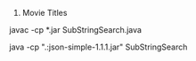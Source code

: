 1. Movie Titles

javac -cp *.jar SubStringSearch.java

java -cp ".:json-simple-1.1.1.jar" SubStringSearch
